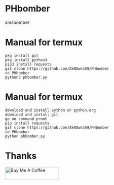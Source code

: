 # PHbomber
 smsbomber
# Manual for termux
```
pkg install git
pkg install python3
pip3 install requests
git clone https://github.com/AkNOwn389/PHbomber
cd PHbomber
python3 phbomber.py
```
# Manual for termux
```
download and install python on python.org
download and install git
go on command promt
pip install requests
git clone https://github.com/AkNOwn389/PHbomber
cd PHbomber
python phbomber.py
```
# Thanks
<a href="https://buymeacoffee.com/dariusofficia10" target="_blank"><img src="https://cdn.buymeacoffee.com/buttons/default-orange.png" alt="Buy Me A Coffee" height="41" width="174"></a>
